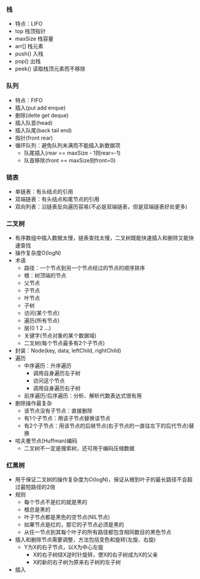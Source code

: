 ### 栈
- 特点：LIFO
- top 栈顶指针
- maxSize 栈容量
- arr\[\] 栈元素
- push() 入栈
- pop() 出栈
- peek() 读取栈顶元素而不移除

### 队列
- 特点：FIFO
- 插入(put add enque)
- 删除(delte get deque)
- 插入队首(head)
- 插入队尾(back tail end)
- 指针(front rear)
- 循环队列：避免队列未满而不能插入新数据项
  - 队尾插入(rear == maxSize - 1则rear=-1)
  - 队首移除(front == maxSize则front=0)

### 链表
- 单链表：有头结点的引用
- 双端链表：有头结点和尾节点的引用
- 双向列表：沿链表反向遍历容易(不必是双端链表，但是双端链表好处更多)

### 二叉树
- 有序数组中插入数据太慢，链表查找太慢，二叉树既能快速插入和删除又能快速查找
- 操作复杂度O(logN)
- 术语
  - 路径：一个节点到另一个节点经过的节点的顺序排序
  - 根：树顶端的节点
  - 父节点
  - 子节点
  - 叶节点
  - 子树
  - 访问(某个节点)
  - 遍历(所有节点)
  - 层(0 1 2 ...)
  - 关键字(节点对象的某个数据域)
  - 二叉树(每个节点最多有2个子节点)
- 封装：Node(key, data, leftChild, rightChild)
- 遍历
  - 中序遍历：升序遍历
    - 调用自身遍历左子树
    - 访问这个节点
    - 调用自身遍历右子树
  - 前序遍历/后序遍历：分析、解析代数表达式很有用
- 删除操作最复杂
  - 该节点没有子节点：直接删除
  - 有1个子节点：用该子节点替换该节点
  - 有2个子节点：用该节点的后继节点(右子节点的一直往左下的后代节点)替换
- 哈夫曼节点(Huffman)编码
  - 二叉树不一定是搜索树，还可用于编码压缩数据
  
### 红黑树
- 用于保证二叉树的操作复杂度为O(logN)，保证从根到叶子的最长路径不会超过最短路径的2倍
- 规则
  - 每个节点不是红的就是黑的
  - 根总是黑的
  - 叶子节点都是黑色的空节点(NIL节点)
  - 如果节点是红的，那它的子节点必须是黑的
  - 从任一节点到其每个叶子的所有路径都包含相同数目的黑色节点
- 插入和删除节点需要调整，方法包括变色和旋转(左旋、右旋)
  - Y为X的右子节点，以X为中心左旋
    - X的右子树绕X逆时针旋转，使X的右子树成为X的父亲
    - X的新的右子树为原来右子树的左子树
- 插入
